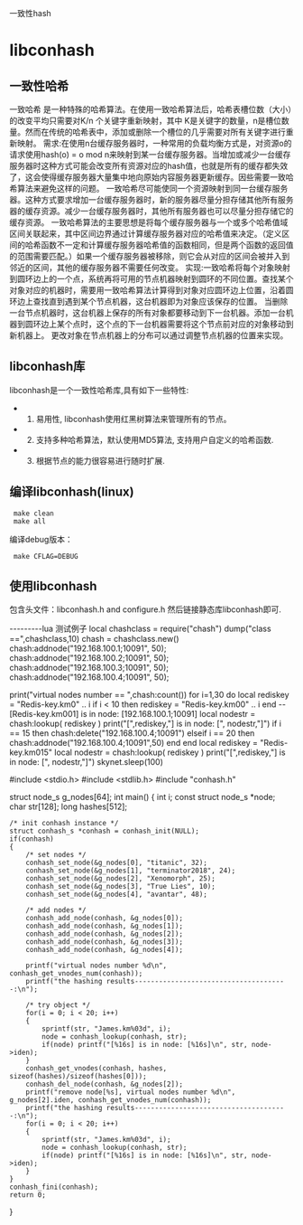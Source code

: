 一致性hash

libconhash
=========

一致性哈希
----------

一致哈希 是一种特殊的哈希算法。在使用一致哈希算法后，哈希表槽位数（大小）的改变平均只需要对K/n 个关键字重新映射，其中 K是关键字的数量，n是槽位数量。然而在传统的哈希表中，添加或删除一个槽位的几乎需要对所有关键字进行重新映射。
需求:在使用n台缓存服务器时，一种常用的负载均衡方式是，对资源o的请求使用hash(o) = o mod n来映射到某一台缓存服务器。当增加或减少一台缓存服务器时这种方式可能会改变所有资源对应的hash值，也就是所有的缓存都失效了，这会使得缓存服务器大量集中地向原始内容服务器更新缓存。因些需要一致哈希算法来避免这样的问题。 一致哈希尽可能使同一个资源映射到同一台缓存服务器。这种方式要求增加一台缓存服务器时，新的服务器尽量分担存储其他所有服务器的缓存资源。减少一台缓存服务器时，其他所有服务器也可以尽量分担存储它的缓存资源。 一致哈希算法的主要思想是将每个缓存服务器与一个或多个哈希值域区间关联起来，其中区间边界通过计算缓存服务器对应的哈希值来决定。（定义区间的哈希函数不一定和计算缓存服务器哈希值的函数相同，但是两个函数的返回值的范围需要匹配。）如果一个缓存服务器被移除，则它会从对应的区间会被并入到邻近的区间，其他的缓存服务器不需要任何改变。
实现:一致哈希将每个对象映射到圆环边上的一个点，系统再将可用的节点机器映射到圆环的不同位置。查找某个对象对应的机器时，需要用一致哈希算法计算得到对象对应圆环边上位置，沿着圆环边上查找直到遇到某个节点机器，这台机器即为对象应该保存的位置。 当删除一台节点机器时，这台机器上保存的所有对象都要移动到下一台机器。添加一台机器到圆环边上某个点时，这个点的下一台机器需要将这个节点前对应的对象移动到新机器上。 更改对象在节点机器上的分布可以通过调整节点机器的位置来实现。


libconhash库
------------

libconhash是一个一致性哈希库,具有如下一些特性:

- 1. 易用性, libconhash使用红黑树算法来管理所有的节点。
- 2. 支持多种哈希算法，默认使用MD5算法, 支持用户自定义的哈希函数.
- 3. 根据节点的能力很容易进行随时扩展.

编译libconhash(linux)
----------------
```
 make clean
 make all
```

编译debug版本：
```
 make CFLAG=DEBUG
```

使用libconhash
---------------

包含头文件：libconhash.h and configure.h
然后链接静态库libconhash即可.






---------lua 测试例子
local chashclass = require("chash")
dump("class ==",chashclass,10)
chash = chashclass.new()
chash:addnode("192.168.100.1;10091", 50);
chash:addnode("192.168.100.2;10091", 50);
chash:addnode("192.168.100.3;10091", 50);
chash:addnode("192.168.100.4;10091", 50);

print("virtual nodes number == ",chash:count())
for i=1,30 do
    local rediskey = "Redis-key.km0" .. i
    if i < 10 then
        rediskey = "Redis-key.km00" .. i
    end
    -- [Redis-key.km001] is in node: [192.168.100.1;10091]
    local nodestr = chash:lookup( rediskey )
    print("[",rediskey,"] is in node: [", nodestr,"]")
    if i == 15 then
        chash:delete("192.168.100.4;10091")
    elseif i == 20 then
        chash:addnode("192.168.100.4;10091",50)
    end
end
local rediskey = "Redis-key.km015"
local nodestr = chash:lookup( rediskey )
print("[",rediskey,"] is in node: [", nodestr,"]")
skynet.sleep(100)





















#include <stdio.h>
#include <stdlib.h>
#include "conhash.h"

struct node_s g_nodes[64];
int main()
{
    int i;
    const struct node_s *node;
    char str[128];
    long hashes[512];

    /* init conhash instance */
    struct conhash_s *conhash = conhash_init(NULL);
    if(conhash)
    {
        /* set nodes */
        conhash_set_node(&g_nodes[0], "titanic", 32);
        conhash_set_node(&g_nodes[1], "terminator2018", 24);
        conhash_set_node(&g_nodes[2], "Xenomorph", 25);
        conhash_set_node(&g_nodes[3], "True Lies", 10);
        conhash_set_node(&g_nodes[4], "avantar", 48);

        /* add nodes */
        conhash_add_node(conhash, &g_nodes[0]);
        conhash_add_node(conhash, &g_nodes[1]);
        conhash_add_node(conhash, &g_nodes[2]);
        conhash_add_node(conhash, &g_nodes[3]);
        conhash_add_node(conhash, &g_nodes[4]);

        printf("virtual nodes number %d\n", conhash_get_vnodes_num(conhash));
        printf("the hashing results--------------------------------------:\n");

        /* try object */
        for(i = 0; i < 20; i++)
        {
            sprintf(str, "James.km%03d", i);
            node = conhash_lookup(conhash, str);
            if(node) printf("[%16s] is in node: [%16s]\n", str, node->iden);
        }
        conhash_get_vnodes(conhash, hashes, sizeof(hashes)/sizeof(hashes[0]));
        conhash_del_node(conhash, &g_nodes[2]);
        printf("remove node[%s], virtual nodes number %d\n", g_nodes[2].iden, conhash_get_vnodes_num(conhash));
        printf("the hashing results--------------------------------------:\n");
        for(i = 0; i < 20; i++)
        {
            sprintf(str, "James.km%03d", i);
            node = conhash_lookup(conhash, str);
            if(node) printf("[%16s] is in node: [%16s]\n", str, node->iden);
        }
    }
    conhash_fini(conhash);
    return 0;
}


